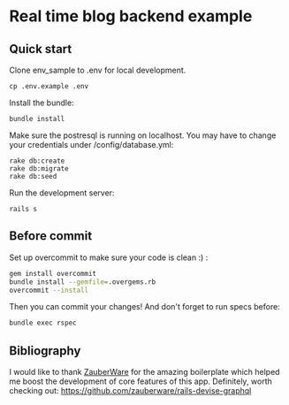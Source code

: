 # Real time blog backend example

## Quick start

Clone env_sample to .env for local development.

```
cp .env.example .env
```

Install the bundle:
```
bundle install
```

Make sure the postresql is running on localhost. You may have to change your credentials under /config/database.yml:

```
rake db:create
rake db:migrate
rake db:seed
```

Run the development server:

```
rails s
```

## Before commit
Set up overcommit to make sure your code is clean :) :

```bash
gem install overcommit
bundle install --gemfile=.overgems.rb
overcommit --install
```
Then you can commit your changes! And don't forget to run specs before:

```bash
bundle exec rspec
```

## Bibliography

I would like to thank [ZauberWare](https://www.zauberware.com) for the amazing boilerplate which helped me boost the development of core features of this app. Definitely, worth checking out: https://github.com/zauberware/rails-devise-graphql
